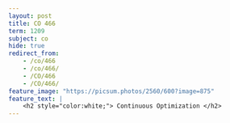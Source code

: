 ```yaml
---
layout: post
title: CO 466
term: 1209
subject: co
hide: true
redirect_from:
    - /co/466
    - /co/466/
    - /CO/466
    - /CO/466/
feature_image: "https://picsum.photos/2560/600?image=875"
feature_text: |
    <h2 style="color:white;"> Continuous Optimization </h2>
---
```



